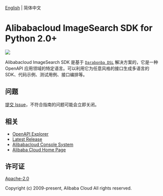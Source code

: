 [English](/README.md) | 简体中文


# Alibabacloud ImageSearch SDK for Python 2.0+

![](https://aliyunsdk-pages.alicdn.com/icons/AlibabaCloud.svg)

Alibabacloud ImageSearch SDK 是基于 [`Darabonba DSL`](https://github.com/aliyun/darabonba) 解决方案的，它是一种 OpenAPI 应用领域的特定语言。可以利用它为任意风格的接口生成多语言的 SDK、代码示例、测试用例、接口编排等。

## 问题

[提交 Issue](https://github.com/alibabacloud-sdk-swift/alibabacloud-sdk/issues/new/choose)，不符合指南的问题可能会立即关闭。

## 相关

* [OpenAPI Explorer][open-api]
* [Latest Release][latest-release]
* [Alibabacloud Console System][console]
* [Alibaba Cloud Home Page][aliyun]

## 许可证

[Apache-2.0](/LICENSE.md)

Copyright (c) 2009-present, Alibaba Cloud All rights reserved.

[open-api]: https://api.aliyun.com
[latest-release]: https://github.com/alibabacloud-sdk-swift/alibabacloud-sdk/releases
[console]: https://home.console.aliyun.com
[aliyun]: https://www.aliyun.com
